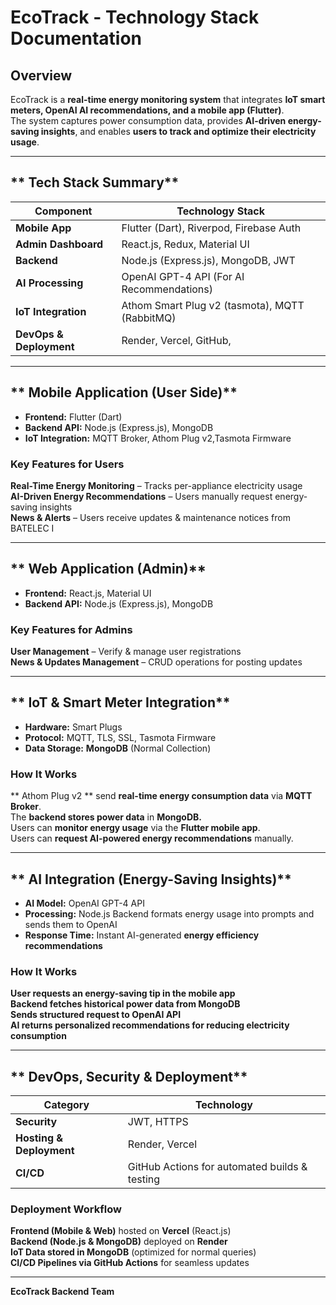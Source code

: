 # EcoTrack - Technology Stack Documentation

## Overview
EcoTrack is a **real-time energy monitoring system** that integrates **IoT smart meters, OpenAI AI recommendations, and a mobile app (Flutter)**.  
The system captures power consumption data, provides **AI-driven energy-saving insights**, and enables **users to track and optimize their electricity usage**.

---

## ** Tech Stack Summary**
| **Component**       | **Technology Stack**                                 |
|--------------------|-------------------------------------------------------|
| **Mobile App**     | Flutter (Dart), Riverpod, Firebase Auth               |
| **Admin Dashboard** | React.js, Redux, Material UI                         |
| **Backend**        | Node.js (Express.js), MongoDB, JWT                    |
| **AI Processing**  | OpenAI GPT-4 API (For AI Recommendations)             |
| **IoT Integration**| Athom Smart Plug v2 (tasmota), MQTT (RabbitMQ)        |
| **DevOps & Deployment** | Render, Vercel, GitHub,                          |

---

## ** Mobile Application (User Side)**
- **Frontend:** Flutter (Dart)  
- **Backend API:** Node.js (Express.js), MongoDB  
- **IoT Integration:** MQTT Broker, Athom Plug v2,Tasmota Firmware  

### **Key Features for Users**
 **Real-Time Energy Monitoring** – Tracks per-appliance electricity usage  
 **AI-Driven Energy Recommendations** – Users manually request energy-saving insights  
 **News & Alerts** – Users receive updates & maintenance notices from BATELEC I  

---

## ** Web Application (Admin)**
- **Frontend:** React.js, Material UI
- **Backend API:** Node.js (Express.js), MongoDB  

### **Key Features for Admins**
 **User Management** – Verify & manage user registrations  
 **News & Updates Management** – CRUD operations for posting updates  

---

## ** IoT & Smart Meter Integration**
- **Hardware:** Smart Plugs  
- **Protocol:** MQTT, TLS, SSL, Tasmota Firmware  
- **Data Storage:** **MongoDB** (Normal Collection)  

### **How It Works**
 ** Athom Plug v2 ** send **real-time energy consumption data** via **MQTT Broker**.  
 The **backend stores power data** in **MongoDB.**  
 Users can **monitor energy usage** via the **Flutter mobile app**.  
 Users can **request AI-powered energy recommendations** manually.  

---

## ** AI Integration (Energy-Saving Insights)**
- **AI Model:** OpenAI GPT-4 API  
- **Processing:** Node.js Backend formats energy usage into prompts and sends them to OpenAI  
- **Response Time:** Instant AI-generated **energy efficiency recommendations**  

### **How It Works**
 **User requests an energy-saving tip in the mobile app**  
 **Backend fetches historical power data from MongoDB**  
 **Sends structured request to OpenAI API**  
 **AI returns personalized recommendations for reducing electricity consumption**  

---

## ** DevOps, Security & Deployment**
| **Category**  | **Technology** |
|--------------|-----------------|
| **Security** | JWT, HTTPS      |
| **Hosting & Deployment** | Render, Vercel |
| **CI/CD** | GitHub Actions for automated builds & testing |

### **Deployment Workflow**
 **Frontend (Mobile & Web)** hosted on **Vercel** (React.js)  
 **Backend (Node.js & MongoDB)** deployed on **Render**  
 **IoT Data stored in MongoDB** (optimized for normal queries)  
 **CI/CD Pipelines via GitHub Actions** for seamless updates  

---

 **EcoTrack Backend Team**
